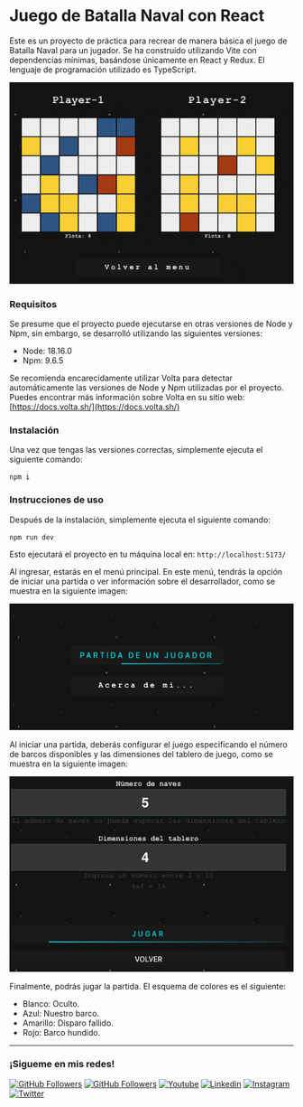 # Juego de Batalla Naval con React

Este es un proyecto de práctica para recrear de manera básica el juego de Batalla Naval para un jugador. Se ha construido utilizando Vite con dependencias mínimas, basándose únicamente en React y Redux. El lenguaje de programación utilizado es TypeScript.

![Captura de pantalla del juego](README_IMG/03_partida.png)

### Requisitos

Se presume que el proyecto puede ejecutarse en otras versiones de Node y Npm, sin embargo, se desarrolló utilizando las siguientes versiones:

- Node: 18.16.0
- Npm: 9.6.5

Se recomienda encarecidamente utilizar Volta para detectar automáticamente las versiones de Node y Npm utilizadas por el proyecto. Puedes encontrar más información sobre Volta en su sitio web: [https://docs.volta.sh/](https://docs.volta.sh/)

### Instalación

Una vez que tengas las versiones correctas, simplemente ejecuta el siguiente comando:

```shell
npm i
```

### Instrucciones de uso

Después de la instalación, simplemente ejecuta el siguiente comando:

```
npm run dev
```

Esto ejecutará el proyecto en tu máquina local en: `http://localhost:5173/`

Al ingresar, estarás en el menú principal. En este menú, tendrás la opción de iniciar una partida o ver información sobre el desarrollador, como se muestra en la siguiente imagen:

![Captura de pantalla del menú principal](README_IMG/01_menu.png)

Al iniciar una partida, deberás configurar el juego especificando el número de barcos disponibles y las dimensiones del tablero de juego, como se muestra en la siguiente imagen:

![Captura de pantalla de la configuración del juego](README_IMG/02_configuracion.png)

Finalmente, podrás jugar la partida. El esquema de colores es el siguiente:
- Blanco: Oculto.
- Azul: Nuestro barco.
- Amarillo: Disparo fallido.
- Rojo: Barco hundido.

<hr/>
<h3>¡Sigueme en mis redes!</h3>

[![GitHub Followers](https://img.shields.io/github/followers/wotanCode?style=social)](https://github.com/wotanCode)
[![GitHub Followers](https://img.shields.io/github/stars/wotanCode?style=social)](https://github.com/wotanCode)
[![Youtube](https://img.shields.io/badge/Youtube-FF0000?&logo=Youtube&logoColor=white&labelColor=101010)](https://www.youtube.com/channel/UCwISu2hFg7EpOIZ8aV7iS6g)
[![Linkedin](https://img.shields.io/badge/Linkedin-00d8fd?&logo=linkedin&logoColor=white&labelColor=101010)](https://www.linkedin.com/in/pedro-yanez/)
[![Instagram](https://img.shields.io/badge/Instagram-E4405F?&logo=instagram&logoColor=white&labelColor=101010)](https://www.instagram.com/pedroelhumano/?theme=dark)
[![Twitter](https://img.shields.io/badge/Twitter-1DA1F2?&logo=twitter&logoColor=white&labelColor=101010)](https://www.twitter.com/pedroelhumano)

